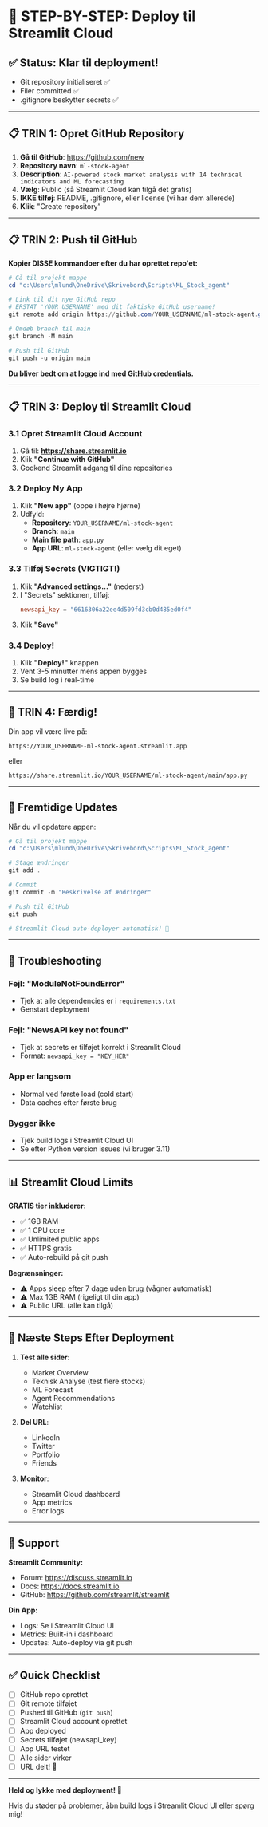 # 🚀 STEP-BY-STEP: Deploy til Streamlit Cloud

## ✅ Status: Klar til deployment!
- Git repository initialiseret ✅
- Filer committed ✅
- .gitignore beskytter secrets ✅

---

## 📋 TRIN 1: Opret GitHub Repository

1. **Gå til GitHub**: https://github.com/new
2. **Repository navn**: `ml-stock-agent`
3. **Description**: `AI-powered stock market analysis with 14 technical indicators and ML forecasting`
4. **Vælg**: Public (så Streamlit Cloud kan tilgå det gratis)
5. **IKKE tilføj**: README, .gitignore, eller license (vi har dem allerede)
6. **Klik**: "Create repository"

---

## 📋 TRIN 2: Push til GitHub

**Kopier DISSE kommandoer efter du har oprettet repo'et:**

```powershell
# Gå til projekt mappe
cd "c:\Users\mlund\OneDrive\Skrivebord\Scripts\ML_Stock_agent"

# Link til dit nye GitHub repo
# ERSTAT 'YOUR_USERNAME' med dit faktiske GitHub username!
git remote add origin https://github.com/YOUR_USERNAME/ml-stock-agent.git

# Omdøb branch til main
git branch -M main

# Push til GitHub
git push -u origin main
```

**Du bliver bedt om at logge ind med GitHub credentials.**

---

## 📋 TRIN 3: Deploy til Streamlit Cloud

### 3.1 Opret Streamlit Cloud Account
1. Gå til: **https://share.streamlit.io**
2. Klik **"Continue with GitHub"**
3. Godkend Streamlit adgang til dine repositories

### 3.2 Deploy Ny App
1. Klik **"New app"** (oppe i højre hjørne)
2. Udfyld:
   - **Repository**: `YOUR_USERNAME/ml-stock-agent`
   - **Branch**: `main`
   - **Main file path**: `app.py`
   - **App URL**: `ml-stock-agent` (eller vælg dit eget)

### 3.3 Tilføj Secrets (VIGTIGT!)
1. Klik **"Advanced settings..."** (nederst)
2. I "Secrets" sektionen, tilføj:
   ```toml
   newsapi_key = "6616306a22ee4d509fd3cb0d485ed0f4"
   ```
3. Klik **"Save"**

### 3.4 Deploy!
1. Klik **"Deploy!"** knappen
2. Vent 3-5 minutter mens appen bygges
3. Se build log i real-time

---

## 🎉 TRIN 4: Færdig!

Din app vil være live på:
```
https://YOUR_USERNAME-ml-stock-agent.streamlit.app
```

eller

```
https://share.streamlit.io/YOUR_USERNAME/ml-stock-agent/main/app.py
```

---

## 🔄 Fremtidige Updates

Når du vil opdatere appen:

```powershell
# Gå til projekt mappe
cd "c:\Users\mlund\OneDrive\Skrivebord\Scripts\ML_Stock_agent"

# Stage ændringer
git add .

# Commit
git commit -m "Beskrivelse af ændringer"

# Push til GitHub
git push

# Streamlit Cloud auto-deployer automatisk! 🎉
```

---

## 🐛 Troubleshooting

### Fejl: "ModuleNotFoundError"
- Tjek at alle dependencies er i `requirements.txt`
- Genstart deployment

### Fejl: "NewsAPI key not found"
- Tjek at secrets er tilføjet korrekt i Streamlit Cloud
- Format: `newsapi_key = "KEY_HER"`

### App er langsom
- Normal ved første load (cold start)
- Data caches efter første brug

### Bygger ikke
- Tjek build logs i Streamlit Cloud UI
- Se efter Python version issues (vi bruger 3.11)

---

## 📊 Streamlit Cloud Limits

**GRATIS tier inkluderer:**
- ✅ 1GB RAM
- ✅ 1 CPU core
- ✅ Unlimited public apps
- ✅ HTTPS gratis
- ✅ Auto-rebuild på git push

**Begrænsninger:**
- ⚠️ Apps sleep efter 7 dage uden brug (vågner automatisk)
- ⚠️ Max 1GB RAM (rigeligt til din app)
- ⚠️ Public URL (alle kan tilgå)

---

## 🎯 Næste Steps Efter Deployment

1. **Test alle sider**:
   - Market Overview
   - Teknisk Analyse (test flere stocks)
   - ML Forecast
   - Agent Recommendations
   - Watchlist

2. **Del URL**:
   - LinkedIn
   - Twitter
   - Portfolio
   - Friends

3. **Monitor**:
   - Streamlit Cloud dashboard
   - App metrics
   - Error logs

---

## 📧 Support

**Streamlit Community:**
- Forum: https://discuss.streamlit.io
- Docs: https://docs.streamlit.io
- GitHub: https://github.com/streamlit/streamlit

**Din App:**
- Logs: Se i Streamlit Cloud UI
- Metrics: Built-in i dashboard
- Updates: Auto-deploy via git push

---

## ✅ Quick Checklist

- [ ] GitHub repo oprettet
- [ ] Git remote tilføjet
- [ ] Pushed til GitHub (`git push`)
- [ ] Streamlit Cloud account oprettet
- [ ] App deployed
- [ ] Secrets tilføjet (newsapi_key)
- [ ] App URL testet
- [ ] Alle sider virker
- [ ] URL delt! 🎊

---

**Held og lykke med deployment! 🚀**

Hvis du støder på problemer, åbn build logs i Streamlit Cloud UI eller spørg mig!
